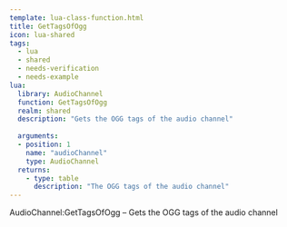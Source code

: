 ```yaml
---
template: lua-class-function.html
title: GetTagsOfOgg
icon: lua-shared
tags:
  - lua
  - shared
  - needs-verification
  - needs-example
lua:
  library: AudioChannel
  function: GetTagsOfOgg
  realm: shared
  description: "Gets the OGG tags of the audio channel"
  
  arguments:
  - position: 1
    name: "audioChannel"
    type: AudioChannel
  returns:
    - type: table
      description: "The OGG tags of the audio channel"
---
```


<div class="lua__search__keywords">
AudioChannel:GetTagsOfOgg &#x2013; Gets the OGG tags of the audio channel
</div>
